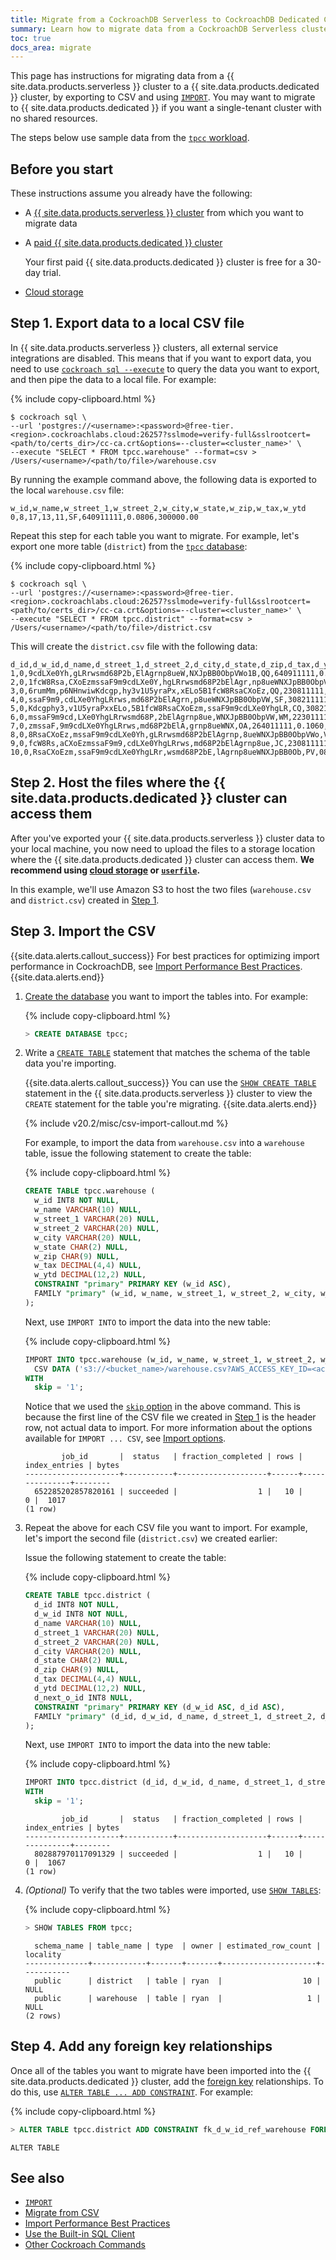 ```yaml
---
title: Migrate from a CockroachDB Serverless to CockroachDB Dedicated Cluster
summary: Learn how to migrate data from a CockroachDB Serverless cluster into a CockroachDB Dedicated cluster.
toc: true
docs_area: migrate
---
```


This page has instructions for migrating data from a {{ site.data.products.serverless }} cluster to a {{ site.data.products.dedicated }} cluster, by exporting to CSV and using [`IMPORT`](../{{site.versions["stable"]}}/import.html). You may want to migrate to {{ site.data.products.dedicated }} if you want a single-tenant cluster with no shared resources.

The steps below use sample data from the [`tpcc` workload](../{{site.versions["stable"]}}/cockroach-workload.html#workloads).

## Before you start

These instructions assume you already have the following:

- A [{{ site.data.products.serverless }} cluster](quickstart.html) from which you want to migrate data
- A [paid {{ site.data.products.dedicated }} cluster](quickstart-trial-cluster.html)

    Your first paid {{ site.data.products.dedicated }} cluster is free for a 30-day trial.

- [Cloud storage](../{{site.versions["stable"]}}/use-cloud-storage-for-bulk-operations.html)

## Step 1. Export data to a local CSV file

In {{ site.data.products.serverless }} clusters, all external service integrations are disabled. This means that if you want to export data, you need to use [`cockroach sql --execute`](../{{site.versions["stable"]}}/cockroach-sql.html#general) to query the data you want to export, and then pipe the data to a local file. For example:

{% include copy-clipboard.html %}
~~~ shell
$ cockroach sql \
--url 'postgres://<username>:<password>@free-tier.<region>.cockroachlabs.cloud:26257?sslmode=verify-full&sslrootcert=<path/to/certs_dir>/cc-ca.crt&options=--cluster=<cluster_name>' \
--execute "SELECT * FROM tpcc.warehouse" --format=csv > /Users/<username>/<path/to/file>/warehouse.csv
~~~

By running the example command above, the following data is exported to the local `warehouse.csv` file:

~~~
w_id,w_name,w_street_1,w_street_2,w_city,w_state,w_zip,w_tax,w_ytd
0,8,17,13,11,SF,640911111,0.0806,300000.00
~~~

Repeat this step for each table you want to migrate. For example, let's export one more table (`district`) from the [`tpcc` database](../{{site.versions["stable"]}}/cockroach-workload.html#workloads):

{% include copy-clipboard.html %}
~~~ shell
$ cockroach sql \
--url 'postgres://<username>:<password>@free-tier.<region>.cockroachlabs.cloud:26257?sslmode=verify-full&sslrootcert=<path/to/certs_dir>/cc-ca.crt&options=--cluster=<cluster_name>' \
--execute "SELECT * FROM tpcc.district" --format=csv > /Users/<username>/<path/to/file>/district.csv
~~~

This will create the `district.csv` file with the following data:

~~~
d_id,d_w_id,d_name,d_street_1,d_street_2,d_city,d_state,d_zip,d_tax,d_ytd,d_next_o_id
1,0,9cdLXe0Yh,gLRrwsmd68P2b,ElAgrnp8ueW,NXJpBB0ObpVWo1B,QQ,640911111,0.1692,30000.00,3001
2,0,1fcW8Rsa,CXoEzmssaF9m9cdLXe0Y,hgLRrwsmd68P2bElAgr,np8ueWNXJpBB0ObpVW,VW,902211111,0.1947,30000.00,3001
3,0,6rumMm,p6NHnwiwKdcgp,hy3v1U5yraPx,xELo5B1fcW8RsaCXoEz,QQ,230811111,0.0651,30000.00,3001
4,0,ssaF9m9,cdLXe0YhgLRrws,md68P2bElAgrn,p8ueWNXJpBB0ObpVW,SF,308211111,0.1455,30000.00,3001
5,0,Kdcgphy3,v1U5yraPxxELo,5B1fcW8RsaCXoEzm,ssaF9m9cdLXe0YhgLR,CQ,308211111,0.1195,30000.00,3001
6,0,mssaF9m9cd,LXe0YhgLRrwsmd68P,2bElAgrnp8ue,WNXJpBB0ObpVW,WM,223011111,0.0709,30000.00,3001
7,0,zmssaF,9m9cdLXe0YhgLRrws,md68P2bElA,grnp8ueWNX,OA,264011111,0.1060,30000.00,3001
8,0,8RsaCXoEz,mssaF9m9cdLXe0Yh,gLRrwsmd68P2bElAgrnp,8ueWNXJpBB0ObpVWo,VW,022311111,0.0173,30000.00,3001
9,0,fcW8Rs,aCXoEzmssaF9m9,cdLXe0YhgLRrws,md68P2bElAgrnp8ue,JC,230811111,0.0755,30000.00,3001
10,0,RsaCXoEzm,ssaF9m9cdLXe0YhgLRr,wsmd68P2bE,lAgrnp8ueWNXJpBB0Ob,PV,082911111,0.1779,30000.00,3001
~~~

## Step 2. Host the files where the {{ site.data.products.dedicated }} cluster can access them

After you've exported your {{ site.data.products.serverless }} cluster data to your local machine, you now need to upload the files to a storage location where the {{ site.data.products.dedicated }} cluster can access them. **We recommend using [cloud storage](../{{site.versions["stable"]}}/use-cloud-storage-for-bulk-operations.html) or [`userfile`](../{{site.versions["stable"]}}/use-userfile-for-bulk-operations.html).**

In this example, we'll use Amazon S3 to host the two files (`warehouse.csv` and `district.csv`) created in [Step 1](#step-1-export-data-to-a-local-csv-file).

## Step 3. Import the CSV

{{site.data.alerts.callout_success}}
For best practices for optimizing import performance in CockroachDB, see [Import Performance Best Practices](../{{site.versions["stable"]}}/import-performance-best-practices.html).
{{site.data.alerts.end}}

1. [Create the database](../{{site.versions["stable"]}}/create-database.html) you want to import the tables into. For example:

    {% include copy-clipboard.html %}
    ~~~ sql
    > CREATE DATABASE tpcc;
    ~~~

1. Write a [`CREATE TABLE`](../{{site.versions["stable"]}}/create-table.html) statement that matches the schema of the table data you're importing.

    {{site.data.alerts.callout_success}}
    You can use the [`SHOW CREATE TABLE`](../{{site.versions["stable"]}}/show-create.html#show-the-create-table-statement-for-a-table) statement in the {{ site.data.products.serverless }} cluster to view the `CREATE` statement for the table you're migrating.
    {{site.data.alerts.end}}

    {% include v20.2/misc/csv-import-callout.md %}

    For example, to import the data from `warehouse.csv` into a `warehouse` table, issue the following statement to create the table:

    {% include copy-clipboard.html %}
    ~~~ sql
    CREATE TABLE tpcc.warehouse (
      w_id INT8 NOT NULL,
      w_name VARCHAR(10) NULL,
      w_street_1 VARCHAR(20) NULL,
      w_street_2 VARCHAR(20) NULL,
      w_city VARCHAR(20) NULL,
      w_state CHAR(2) NULL,
      w_zip CHAR(9) NULL,
      w_tax DECIMAL(4,4) NULL,
      w_ytd DECIMAL(12,2) NULL,
      CONSTRAINT "primary" PRIMARY KEY (w_id ASC),
      FAMILY "primary" (w_id, w_name, w_street_1, w_street_2, w_city, w_state, w_zip, w_tax, w_ytd)
    );
    ~~~

    Next, use `IMPORT INTO` to import the data into the new table:

    {% include copy-clipboard.html %}
    ~~~ sql
    IMPORT INTO tpcc.warehouse (w_id, w_name, w_street_1, w_street_2, w_city, w_state, w_zip, w_tax, w_ytd)
      CSV DATA ('s3://<bucket_name>/warehouse.csv?AWS_ACCESS_KEY_ID=<access_key>&AWS_SECRET_ACCESS_KEY=<secret_key>')
    WITH
      skip = '1';
    ~~~

    Notice that we used the [`skip` option](../v21.2/import.html#skip-first-n-lines) in the above command. This is because the first line of the CSV file we created in [Step 1](#step-1-export-data-to-a-local-csv-file) is the header row, not actual data to import. For more information about the options available for `IMPORT ... CSV`, see [Import options](../{{site.versions["stable"]}}/import.html#import-options).

    ~~~
            job_id       |  status   | fraction_completed | rows | index_entries | bytes
    ---------------------+-----------+--------------------+------+---------------+--------
      652285202857820161 | succeeded |                  1 |   10 |             0 |  1017
    (1 row)
    ~~~

1. Repeat the above for each CSV file you want to import. For example, let's import the second file (`district.csv`) we created earlier:

    Issue the following statement to create the table:

    {% include copy-clipboard.html %}
    ~~~ sql
    CREATE TABLE tpcc.district (
      d_id INT8 NOT NULL,
      d_w_id INT8 NOT NULL,
      d_name VARCHAR(10) NULL,
      d_street_1 VARCHAR(20) NULL,
      d_street_2 VARCHAR(20) NULL,
      d_city VARCHAR(20) NULL,
      d_state CHAR(2) NULL,
      d_zip CHAR(9) NULL,
      d_tax DECIMAL(4,4) NULL,
      d_ytd DECIMAL(12,2) NULL,
      d_next_o_id INT8 NULL,
      CONSTRAINT "primary" PRIMARY KEY (d_w_id ASC, d_id ASC),
      FAMILY "primary" (d_id, d_w_id, d_name, d_street_1, d_street_2, d_city, d_state, d_zip, d_tax, d_ytd, d_next_o_id)
    );
    ~~~

    Next, use `IMPORT INTO` to import the data into the new table:

    {% include copy-clipboard.html %}
    ~~~ sql
    IMPORT INTO tpcc.district (d_id, d_w_id, d_name, d_street_1, d_street_2, d_city, d_state, d_zip, d_tax, d_ytd, d_next_o_id) CSV DATA ('s3://<bucket_name>/warehouse.csv?AWS_ACCESS_KEY_ID=<access_key>&AWS_SECRET_ACCESS_KEY=<secret_key>')
    WITH
      skip = '1';
    ~~~

    ~~~
            job_id       |  status   | fraction_completed | rows | index_entries | bytes
    ---------------------+-----------+--------------------+------+---------------+--------
      802887970117091329 | succeeded |                  1 |   10 |             0 |  1067
    (1 row)
    ~~~

1. _(Optional)_ To verify that the two tables were imported, use [`SHOW TABLES`](../{{site.versions["stable"]}}/show-tables.html):

    {% include copy-clipboard.html %}
    ~~~ sql
    > SHOW TABLES FROM tpcc;
    ~~~

    ~~~
      schema_name | table_name | type  | owner | estimated_row_count | locality
    --------------+------------+-------+-------+---------------------+-----------
      public      | district   | table | ryan  |                  10 | NULL
      public      | warehouse  | table | ryan  |                   1 | NULL
    (2 rows)
    ~~~

## Step 4. Add any foreign key relationships

Once all of the tables you want to migrate have been imported into the {{ site.data.products.dedicated }} cluster, add the [foreign key](../{{site.versions["stable"]}}/foreign-key.html) relationships. To do this, use [`ALTER TABLE ... ADD CONSTRAINT`](../{{site.versions["stable"]}}/add-constraint.html). For example:

{% include copy-clipboard.html %}
~~~ sql
> ALTER TABLE tpcc.district ADD CONSTRAINT fk_d_w_id_ref_warehouse FOREIGN KEY (d_w_id) REFERENCES tpcc.warehouse(w_id);
~~~

~~~
ALTER TABLE
~~~

## See also

- [`IMPORT`](../{{site.versions["stable"]}}/import.html)
- [Migrate from CSV](../{{site.versions["stable"]}}/migrate-from-csv.html)
- [Import Performance Best Practices](../{{site.versions["stable"]}}/import-performance-best-practices.html)
- [Use the Built-in SQL Client](../{{site.versions["stable"]}}/cockroach-sql.html)
- [Other Cockroach Commands](../{{site.versions["stable"]}}/cockroach-commands.html)
